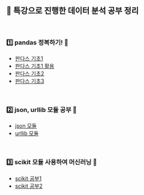 ## 📠 특강으로 진행한 데이터 분석 공부 정리

<br>

### 1️⃣ pandas 정복하기! 🐼

- <a href="https://github.com/YuLim2/BSSM_Data/blob/master/pandas_basic.ipynb">판다스 기초1</a>
- <a href="https://github.com/YuLim2/BSSM_Data/blob/master/pandas_basic_%ED%99%9C%EC%9A%A9.ipynb">판다스 기초1 활용</a>
- <a href="https://github.com/YuLim2/BSSM_Data/blob/master/pandas_basic2.ipynb">판다스 기초2</a>
- <a href="https://github.com/YuLim2/BSSM_Data/blob/master/pandas_basic3.ipynb">판다스 기초3</a>

<br>

### 2️⃣ json, urllib 모듈 공부 🔨

- <a href="https://github.com/YuLim2/BSSM_Data/blob/master/json.ipynb">json 모듈</a>
- <a href="https://github.com/YuLim2/BSSM_Data/blob/master/urllib.ipynb">urllib 모듈</a>

<br>

### 3️⃣ scikit 모듈 사용하여 머신러닝 🎢

- <a href="https://github.com/YuLim2/BSSM_Data/blob/master/scikitlearn.ipynb">scikit 공부1</a>
- <a href="https://github.com/YuLim2/BSSM_Data/blob/master/scikitlearn2.ipynb">scikit 공부2</a>
